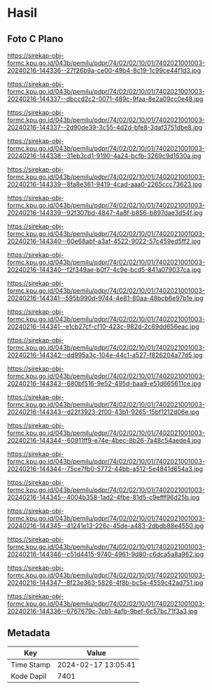 # Hasil

## Foto C Plano

https://sirekap-obj-formc.kpu.go.id/043b/pemilu/pdpr/74/02/02/10/01/7402021001003-20240216-144336--27f26b9a-ce00-49b4-8c19-1c99ce44f1d3.jpg

https://sirekap-obj-formc.kpu.go.id/043b/pemilu/pdpr/74/02/02/10/01/7402021001003-20240216-144337--dbccd2c2-0071-489c-9faa-8e2a09cc0e48.jpg

https://sirekap-obj-formc.kpu.go.id/043b/pemilu/pdpr/74/02/02/10/01/7402021001003-20240216-144337--2d90de39-3c55-4d2d-bfe8-3daf3751dbe8.jpg

https://sirekap-obj-formc.kpu.go.id/043b/pemilu/pdpr/74/02/02/10/01/7402021001003-20240216-144338--31eb3cd1-9190-4a24-bcfb-3269c9d1530a.jpg

https://sirekap-obj-formc.kpu.go.id/043b/pemilu/pdpr/74/02/02/10/01/7402021001003-20240216-144339--8fa8e361-9419-4cad-aaa0-2265ccc73623.jpg

https://sirekap-obj-formc.kpu.go.id/043b/pemilu/pdpr/74/02/02/10/01/7402021001003-20240216-144339--92f307bd-4847-4a8f-b856-b897dae3d54f.jpg

https://sirekap-obj-formc.kpu.go.id/043b/pemilu/pdpr/74/02/02/10/01/7402021001003-20240216-144340--60e68abf-a3af-4522-9022-57c459ed5ff2.jpg

https://sirekap-obj-formc.kpu.go.id/043b/pemilu/pdpr/74/02/02/10/01/7402021001003-20240216-144340--f2f349ae-b0f7-4c9e-bcd5-841a079037ca.jpg

https://sirekap-obj-formc.kpu.go.id/043b/pemilu/pdpr/74/02/02/10/01/7402021001003-20240216-144341--595b990d-9744-4e81-80aa-48bcb6e97b1e.jpg

https://sirekap-obj-formc.kpu.go.id/043b/pemilu/pdpr/74/02/02/10/01/7402021001003-20240216-144341--e1cb27cf-cf10-423c-982d-2c69dd656eac.jpg

https://sirekap-obj-formc.kpu.go.id/043b/pemilu/pdpr/74/02/02/10/01/7402021001003-20240216-144342--dd995a3c-104e-44c1-a527-f826204a77d5.jpg

https://sirekap-obj-formc.kpu.go.id/043b/pemilu/pdpr/74/02/02/10/01/7402021001003-20240216-144343--680bf516-9e52-495d-baa9-e51d665611ce.jpg

https://sirekap-obj-formc.kpu.go.id/043b/pemilu/pdpr/74/02/02/10/01/7402021001003-20240216-144343--d22f3923-2f00-43b1-9265-15bf1212d06e.jpg

https://sirekap-obj-formc.kpu.go.id/043b/pemilu/pdpr/74/02/02/10/01/7402021001003-20240216-144344--60911ff9-e74e-4bec-8b26-7a48c54aede4.jpg

https://sirekap-obj-formc.kpu.go.id/043b/pemilu/pdpr/74/02/02/10/01/7402021001003-20240216-144344--75ce7fb0-5772-44bb-a512-5e4841d654a3.jpg

https://sirekap-obj-formc.kpu.go.id/043b/pemilu/pdpr/74/02/02/10/01/7402021001003-20240216-144345--4004b358-1ad2-4fbe-81d5-c9efff96d25b.jpg

https://sirekap-obj-formc.kpu.go.id/043b/pemilu/pdpr/74/02/02/10/01/7402021001003-20240216-144345--41241e13-226c-45de-a483-2dbdb88e4550.jpg

https://sirekap-obj-formc.kpu.go.id/043b/pemilu/pdpr/74/02/02/10/01/7402021001003-20240216-144346--c51d4415-9740-4961-9d80-c6dca5a8a962.jpg

https://sirekap-obj-formc.kpu.go.id/043b/pemilu/pdpr/74/02/02/10/01/7402021001003-20240216-144347--8f23e363-5826-4f8b-bc5e-4559c42ad751.jpg

https://sirekap-obj-formc.kpu.go.id/043b/pemilu/pdpr/74/02/02/10/01/7402021001003-20240216-144336--6767679c-7cb1-4afb-9bef-6c57bc71f3a3.jpg


## Metadata

| Key        | Value               |
| ---------- | ------------------- |
| Time Stamp | 2024-02-17 13:05:41 |
| Kode Dapil | 7401                |



